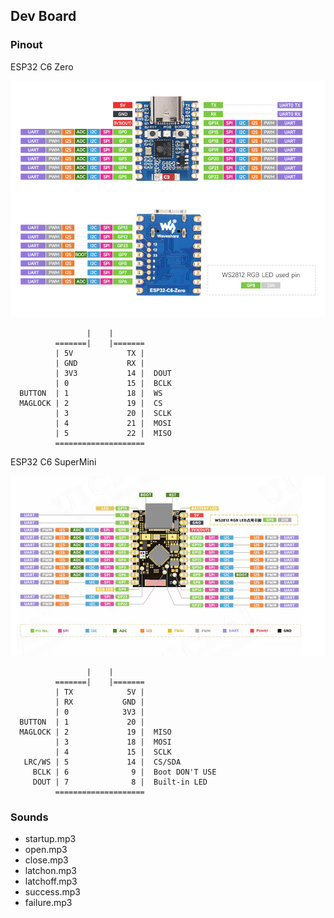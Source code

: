 ## Dev Board

### Pinout

ESP32 C6 Zero

![image](esp32-c6-zero-pinout.png)

                     |    |
              =======|    |=======
              | 5V            TX |
              | GND           RX |
              | 3V3           14 |  DOUT
              | 0             15 |  BCLK
      BUTTON  | 1             18 |  WS
      MAGLOCK | 2             19 |  CS
              | 3             20 |  SCLK
              | 4             21 |  MOSI
              | 5             22 |  MISO
              ====================

ESP32 C6 SuperMini

![image](esp32-c6-supermini-pinout.png)

                     |    |
              =======|    |=======
              | TX            5V |
              | RX           GND |
              | 0            3V3 |
      BUTTON  | 1             20 |
      MAGLOCK | 2             19 |  MISO
              | 3             18 |  MOSI
              | 4             15 |  SCLK
       LRC/WS | 5             14 |  CS/SDA
         BCLK | 6              9 |  Boot DON'T USE
         DOUT | 7              8 |  Built-in LED
              ====================

### Sounds

- startup.mp3
- open.mp3
- close.mp3
- latchon.mp3
- latchoff.mp3
- success.mp3
- failure.mp3
